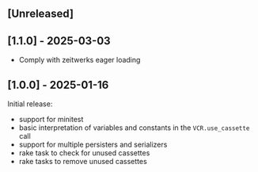 ## [Unreleased]

## [1.1.0] - 2025-03-03

- Comply with zeitwerks eager loading

## [1.0.0] - 2025-01-16

Initial release:
- support for minitest
- basic interpretation of variables and constants in the `VCR.use_cassette` call
- support for multiple persisters and serializers
- rake task to check for unused cassettes
- rake tasks to remove unused cassettes
